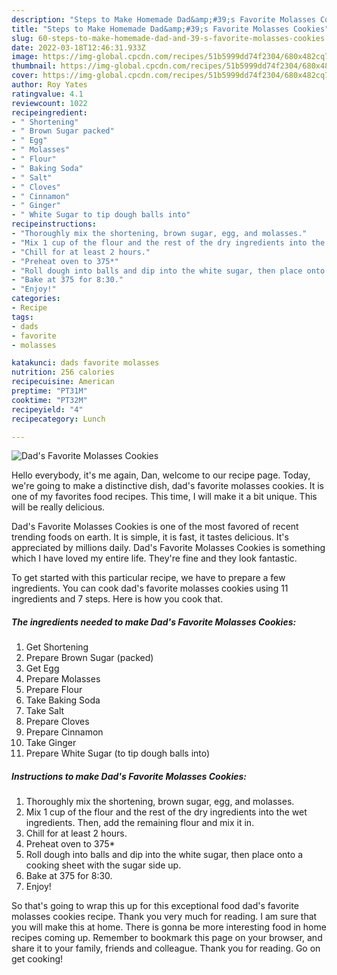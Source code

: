 ```yaml
---
description: "Steps to Make Homemade Dad&amp;#39;s Favorite Molasses Cookies"
title: "Steps to Make Homemade Dad&amp;#39;s Favorite Molasses Cookies"
slug: 60-steps-to-make-homemade-dad-and-39-s-favorite-molasses-cookies
date: 2022-03-18T12:46:31.933Z
image: https://img-global.cpcdn.com/recipes/51b5999dd74f2304/680x482cq70/dads-favorite-molasses-cookies-recipe-main-photo.jpg
thumbnail: https://img-global.cpcdn.com/recipes/51b5999dd74f2304/680x482cq70/dads-favorite-molasses-cookies-recipe-main-photo.jpg
cover: https://img-global.cpcdn.com/recipes/51b5999dd74f2304/680x482cq70/dads-favorite-molasses-cookies-recipe-main-photo.jpg
author: Roy Yates
ratingvalue: 4.1
reviewcount: 1022
recipeingredient:
- " Shortening"
- " Brown Sugar packed"
- " Egg"
- " Molasses"
- " Flour"
- " Baking Soda"
- " Salt"
- " Cloves"
- " Cinnamon"
- " Ginger"
- " White Sugar to tip dough balls into"
recipeinstructions:
- "Thoroughly mix the shortening, brown sugar, egg, and molasses."
- "Mix 1 cup of the flour and the rest of the dry ingredients into the wet ingredients. Then, add the remaining flour and mix it in."
- "Chill for at least 2 hours."
- "Preheat oven to 375*"
- "Roll dough into balls and dip into the white sugar, then place onto a cooking sheet with the sugar side up."
- "Bake at 375 for 8:30."
- "Enjoy!"
categories:
- Recipe
tags:
- dads
- favorite
- molasses

katakunci: dads favorite molasses 
nutrition: 256 calories
recipecuisine: American
preptime: "PT31M"
cooktime: "PT32M"
recipeyield: "4"
recipecategory: Lunch

---
```



![Dad&#39;s Favorite Molasses Cookies](https://img-global.cpcdn.com/recipes/51b5999dd74f2304/680x482cq70/dads-favorite-molasses-cookies-recipe-main-photo.jpg)

Hello everybody, it's me again, Dan, welcome to our recipe page. Today, we're going to make a distinctive dish, dad&#39;s favorite molasses cookies. It is one of my favorites food recipes. This time, I will make it a bit unique. This will be really delicious.



Dad&#39;s Favorite Molasses Cookies is one of the most favored of recent trending foods on earth. It is simple, it is fast, it tastes delicious. It's appreciated by millions daily. Dad&#39;s Favorite Molasses Cookies is something which I have loved my entire life. They're fine and they look fantastic.


To get started with this particular recipe, we have to prepare a few ingredients. You can cook dad&#39;s favorite molasses cookies using 11 ingredients and 7 steps. Here is how you cook that.

<!--inarticleads1-->

##### The ingredients needed to make Dad&#39;s Favorite Molasses Cookies:

1. Get  Shortening
1. Prepare  Brown Sugar (packed)
1. Get  Egg
1. Prepare  Molasses
1. Prepare  Flour
1. Take  Baking Soda
1. Take  Salt
1. Prepare  Cloves
1. Prepare  Cinnamon
1. Take  Ginger
1. Prepare  White Sugar (to tip dough balls into)




<!--inarticleads2-->

##### Instructions to make Dad&#39;s Favorite Molasses Cookies:

1. Thoroughly mix the shortening, brown sugar, egg, and molasses.
1. Mix 1 cup of the flour and the rest of the dry ingredients into the wet ingredients. Then, add the remaining flour and mix it in.
1. Chill for at least 2 hours.
1. Preheat oven to 375*
1. Roll dough into balls and dip into the white sugar, then place onto a cooking sheet with the sugar side up.
1. Bake at 375 for 8:30.
1. Enjoy!




So that's going to wrap this up for this exceptional food dad&#39;s favorite molasses cookies recipe. Thank you very much for reading. I am sure that you will make this at home. There is gonna be more interesting food in home recipes coming up. Remember to bookmark this page on your browser, and share it to your family, friends and colleague. Thank you for reading. Go on get cooking!
